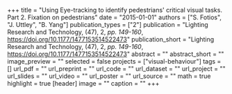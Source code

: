 +++
title = "Using Eye-tracking to identify pedestrians' critical visual tasks. Part 2. Fixation on pedestrians"
date = "2015-01-01"
authors = ["S. Fotios", "J. Uttley", "B. Yang"]
publication_types = ["2"]
publication = "Lighting Research and Technology, (47), 2, _pp. 149-160_, https://doi.org/10.1177/1477153514522473"
publication_short = "Lighting Research and Technology, (47), 2, _pp. 149-160_, https://doi.org/10.1177/1477153514522473"
abstract = ""
abstract_short = ""
image_preview = ""
selected = false
projects = ["visual-behaviour"]
tags = []
url_pdf = ""
url_preprint = ""
url_code = ""
url_dataset = ""
url_project = ""
url_slides = ""
url_video = ""
url_poster = ""
url_source = ""
math = true
highlight = true
[header]
image = ""
caption = ""
+++
